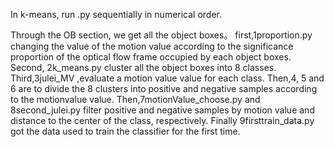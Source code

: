 In k-means, run .py sequentially in numerical order.

Through the OB section, we get all the object boxes。
first,1proportion.py changing the value of the motion value according to the significance proportion of the optical flow frame occupied by each object boxes.
Second, 2k_means.py cluster all the object boxes into 8 classes. 
Third,3julei_MV ,evaluate a motion value value for each class. 
Then,4, 5 and 6 are to divide the 8 clusters into positive and negative samples according to the motionvalue value.
Then,7motionValue_choose.py and 8second_julei.py filter positive and negative samples by motion value and distance to the center of the class, respectively. 
Finally 9firsttrain_data.py got the data used to train the classifier for the first time.

